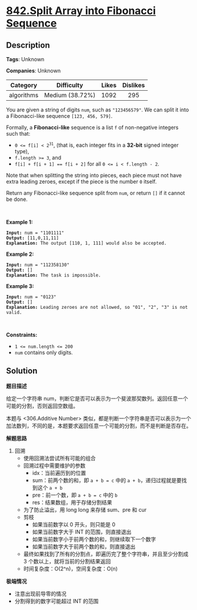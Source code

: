 # [842.Split Array into Fibonacci Sequence](https://leetcode.com/problems/split-array-into-fibonacci-sequence/description/)

## Description

**Tags**: Unknown

**Companies**: Unknown

|  Category  |   Difficulty    | Likes | Dislikes |
| :--------: | :-------------: | :---: | :------: |
| algorithms | Medium (38.72%) | 1092  |   295    |

<p>You are given a string of digits <code>num</code>, such as <code>&quot;123456579&quot;</code>. We can split it into a Fibonacci-like sequence <code>[123, 456, 579]</code>.</p>
<p>Formally, a <strong>Fibonacci-like</strong> sequence is a list <code>f</code> of non-negative integers such that:</p>
<ul>
  <li><code>0 &lt;= f[i] &lt; 2<sup>31</sup></code>, (that is, each integer fits in a <strong>32-bit</strong> signed integer type),</li>
  <li><code>f.length &gt;= 3</code>, and</li>
  <li><code>f[i] + f[i + 1] == f[i + 2]</code> for all <code>0 &lt;= i &lt; f.length - 2</code>.</li>
</ul>
<p>Note that when splitting the string into pieces, each piece must not have extra leading zeroes, except if the piece is the number <code>0</code> itself.</p>
<p>Return any Fibonacci-like sequence split from <code>num</code>, or return <code>[]</code> if it cannot be done.</p>
<p>&nbsp;</p>
<p><strong class="example">Example 1:</strong></p>
<pre><code><strong>Input:</strong> num = &quot;1101111&quot;
<strong>Output:</strong> [11,0,11,11]
<strong>Explanation:</strong> The output [110, 1, 111] would also be accepted.</code></pre>
<p><strong class="example">Example 2:</strong></p>
<pre><code><strong>Input:</strong> num = &quot;112358130&quot;
<strong>Output:</strong> []
<strong>Explanation:</strong> The task is impossible.</code></pre>
<p><strong class="example">Example 3:</strong></p>
<pre><code><strong>Input:</strong> num = &quot;0123&quot;
<strong>Output:</strong> []
<strong>Explanation:</strong> Leading zeroes are not allowed, so &quot;01&quot;, &quot;2&quot;, &quot;3&quot; is not valid.</code></pre>
<p>&nbsp;</p>
<p><strong>Constraints:</strong></p>
<ul>
  <li><code>1 &lt;= num.length &lt;= 200</code></li>
  <li><code>num</code> contains only digits.</li>
</ul>

## Solution

**题目描述**

给定一个字符串 num，判断它是否可以表示为一个斐波那契数列。返回任意一个可能的分割，否则返回空数组。

本题与 <306.Additive Number> 类似，都是判断一个字符串是否可以表示为一个加法数列，不同的是，本题要求返回任意一个可能的分割，而不是判断是否存在。

**解题思路**

1. 回溯
   - 使用回溯法尝试所有可能的组合
   - 回溯过程中需要维护的参数
     - idx：当前遍历到的位置
     - sum：前两个数的和，即 `a + b = c` 中的 `a + b`，递归过程就是要找到这个 `a + b`
     - pre：前一个数，即 `a + b = c` 中的 `b`
     - res：结果数组，用于存储分割结果
   - 为了防止溢出，用 long long 来存储 sum、pre 和 cur
   - 剪枝
     - 如果当前数字以 0 开头，则只能是 0
     - 如果当前数字大于 INT 的范围，则直接退出
     - 如果当前数字小于前两个数的和，则继续取下一个数字
     - 如果当前数字大于前两个数的和，则直接退出
   - 最终如果找到了所有的分割点，即遍历完了整个字符串，并且至少分割成 3 个数以上，就将当前的分割结果返回
   - 时间复杂度：O(2^n)，空间复杂度：O(n)

**极端情况**

- 注意出现前导零的情况
- 分割得到的数字可能超过 INT 的范围
